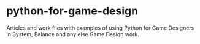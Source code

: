 # python-for-game-design
Articles and work files with examples of using Python for Game Designers in System, Balance and any else Game Design work.
